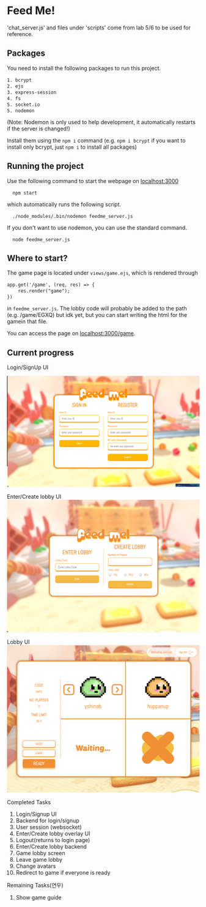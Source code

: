 
# Feed Me!

'chat_server.js' and files under 'scripts' come from lab 5/6 to be used for reference. 

## Packages

You need to install the following packages to run this project.

    1. bcrypt
    2. ejs
    3. express-session
    4. fs
    5. socket.io
    5. nodemon
    
(Note: Nodemon is only used to help development, it automatically restarts if the server is changed!)

Install them using the `npm i` command (e.g. `npm i bcrypt` if you want to install only bcrypt, just `npm i` to install all packages)

## Running the project

Use the following command to start the webpage on [localhost:3000](localhost:3000)

```
  npm start
```
which automatically runs the following script.
```
  ./node_modules/.bin/nodemon feedme_server.js
```
If you don't want to use nodemon, you can use the standard command.
```
  node feedme_server.js
```

## Where to start?
The game page is located under `views/game.ejs`, which is rendered through

```
app.get('/game', (req, res) => {
    res.render("game");
})
```
in `feedme_server.js`. The lobby code will probably be added to the path (e.g. /game/EGXQ) but idk yet, but you can start writing the html for the gamein that file.

You can access the page on [localhost:3000/game](localhost:3000/game).

## Current progress

Login/SignUp UI

![FeedMe Login Page](./public/resources/loginpage_sample.png)

Enter/Create lobby UI
![FeedMe Enter Lobby Page](./public/resources/enterlobby_sample.png)

Lobby UI
![FeedMe Lobby Page](./public/resources/lobby_sample.png)

Completed Tasks
1. Login/Signup UI
2. Backend for login/signup
3. User session (websocket)
4. Enter/Create lobby overlay UI
5. Logout(returns to login page)
6. Enter/Create lobby backend
7. Game lobby screen
8. Leave game lobby
9. Change avatars
10. Redirect to game if everyone is ready

Remaining Tasks(연우)
1. Show game guide